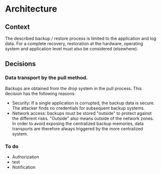 [//]: # (Reviewed and added by @Ali)

# Architecture
## Context
The described backup / restore process is limited to the application and log data. For a complete recovery, restoration at the hardware, operating system and application level must also be considered (elsewhere).

## Decisions
### Data transport by the pull method.
Backups are obtained from the drop system in the pull process. This decision has the following reasons:
* Security: If a single application is corrupted, the backup data is secure. The attacker finds no credentials for subsequent backup systems.
* Network access: backups must be stored "outside" to protect against the different risks. "Outside" also means outside of the network zones. In order to avoid exposing the centralized backup memories, data transports are therefore always triggered by the more centralized system.

### To do
* Authorization
* test
* Notification
